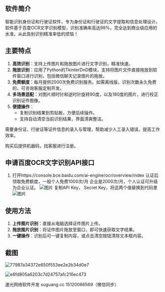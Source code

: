 ## 软件简介

智能识别身份证和行驶证软件，专为身份证和行驶证的文字提取和信息处理设计。软件基于百度OCR文字识别模型，识别准确率高达99%，完全达到商业级应用的水准，从此告别识别精准率低的烦恼！

## 主要特点

1. **高效识别**：支持上传图片和拖放图片进行文字识别，精准快速。
2. **拖放识别**：应用了Python的TkinterDnD模块，支持将图片文件直接拖放到软件窗口进行识别，包括微信聊天记录图片的拖放。
3. **免费额度**：每月提供2000次免费识别服务。如需离线版，识别次数永久免费的，可咨询客服定制开发。
4. **多场景适配**：对图片顺时针和逆时针旋转90度，以及180度的图片，进行校正识别证件图像。
5. **便捷操作**：
   - 复制识别结果到剪贴板，方便后续操作。
   - 支持自动清空当前识别结果，界面清爽整洁。

需要身份证、行驶证等证件信息的录入与管理，帮助减少人工录入错误，提高工作效率。

购买后提供机器码，找客服进行注册。

## 申请百度OCR文字识别API接口
1. 打开https://console.bce.baidu.com/ai-engine/ocr/overview/index
认证后领取免费额度，一般个人免费1000次/月 企业是2000次/月，个人认证可升级为企业认证。
![图片](https://github.com/user-attachments/assets/d9b19fec-da92-4e47-a056-e0e6342a311f)
复制API Key， Secret Key，将这两个值替换到代码里
![图片](https://github.com/user-attachments/assets/8cc94fca-f8dc-478d-8a46-7f077c0bdd62)

## 使用方法

1. **上传图片识别**：直接从电脑选择证件图片上传。
2. **拖放图片识别**：将证件图片拖放至窗口，即可快速获取文字结果。
3. **一键操作**：识别后可一键复制内容，或点击清空按钮清除文本框内容。


## 截图
![77987a34372e650f553ee2e2b34d0e7](https://github.com/user-attachments/assets/1cd2bb06-e017-4fdd-a729-033a498f6e26)

![e6fd805a6203c7d24757afc216ec473](https://github.com/user-attachments/assets/7d7dd6ab-b4fc-46b2-a1f9-745112ea6dd9)




速光网络软件开发 suguang.cc 15120086569（微信同步）
